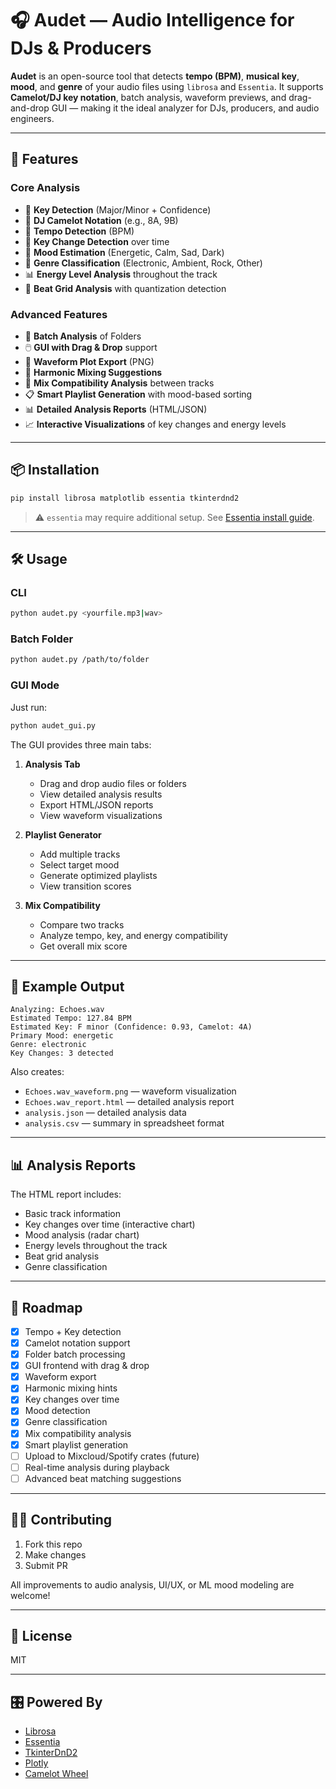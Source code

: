 # 🎧 Audet — Audio Intelligence for DJs & Producers

**Audet** is an open-source tool that detects **tempo (BPM)**, **musical key**, **mood**, and **genre** of your audio files using `librosa` and `Essentia`. It supports **Camelot/DJ key notation**, batch analysis, waveform previews, and drag-and-drop GUI — making it the ideal analyzer for DJs, producers, and audio engineers.

---

## 🚀 Features

### Core Analysis
- 🎼 **Key Detection** (Major/Minor + Confidence)
- 💽 **DJ Camelot Notation** (e.g., 8A, 9B)
- 🎵 **Tempo Detection** (BPM)
- 🎯 **Key Change Detection** over time
- 🎨 **Mood Estimation** (Energetic, Calm, Sad, Dark)
- 🎸 **Genre Classification** (Electronic, Ambient, Rock, Other)
- 📊 **Energy Level Analysis** throughout the track
- 🥁 **Beat Grid Analysis** with quantization detection

### Advanced Features
- 📂 **Batch Analysis** of Folders
- 🖱️ **GUI with Drag & Drop** support
- 🌊 **Waveform Plot Export** (PNG)
- 🔀 **Harmonic Mixing Suggestions**
- 🎯 **Mix Compatibility Analysis** between tracks
- 📋 **Smart Playlist Generation** with mood-based sorting
- 📊 **Detailed Analysis Reports** (HTML/JSON)
- 📈 **Interactive Visualizations** of key changes and energy levels

---

## 📦 Installation

```bash
pip install librosa matplotlib essentia tkinterdnd2
```

> ⚠️ `essentia` may require additional setup. See [Essentia install guide](https://essentia.upf.edu/documentation/).

---

## 🛠️ Usage

### CLI

```bash
python audet.py <yourfile.mp3|wav>
```

### Batch Folder

```bash
python audet.py /path/to/folder
```

### GUI Mode

Just run:

```bash
python audet_gui.py
```

The GUI provides three main tabs:

1. **Analysis Tab**
   - Drag and drop audio files or folders
   - View detailed analysis results
   - Export HTML/JSON reports
   - View waveform visualizations

2. **Playlist Generator**
   - Add multiple tracks
   - Select target mood
   - Generate optimized playlists
   - View transition scores

3. **Mix Compatibility**
   - Compare two tracks
   - Analyze tempo, key, and energy compatibility
   - Get overall mix score

---

## 🧠 Example Output

```
Analyzing: Echoes.wav
Estimated Tempo: 127.84 BPM
Estimated Key: F minor (Confidence: 0.93, Camelot: 4A)
Primary Mood: energetic
Genre: electronic
Key Changes: 3 detected
```

Also creates:
- `Echoes.wav_waveform.png` — waveform visualization
- `Echoes.wav_report.html` — detailed analysis report
- `analysis.json` — detailed analysis data
- `analysis.csv` — summary in spreadsheet format

---

## 📊 Analysis Reports

The HTML report includes:
- Basic track information
- Key changes over time (interactive chart)
- Mood analysis (radar chart)
- Energy levels throughout the track
- Beat grid analysis
- Genre classification

---

## 🔮 Roadmap

* [x] Tempo + Key detection
* [x] Camelot notation support
* [x] Folder batch processing
* [x] GUI frontend with drag & drop
* [x] Waveform export
* [x] Harmonic mixing hints
* [x] Key changes over time
* [x] Mood detection
* [x] Genre classification
* [x] Mix compatibility analysis
* [x] Smart playlist generation
* [ ] Upload to Mixcloud/Spotify crates (future)
* [ ] Real-time analysis during playback
* [ ] Advanced beat matching suggestions

---

## 👨‍💻 Contributing

1. Fork this repo
2. Make changes
3. Submit PR

All improvements to audio analysis, UI/UX, or ML mood modeling are welcome!

---

## 📜 License

MIT

---

## 🎛️ Powered By

* [Librosa](https://librosa.org/)
* [Essentia](https://essentia.upf.edu/)
* [TkinterDnD2](https://github.com/pmgagne/tkinterdnd2)
* [Plotly](https://plotly.com/)
* [Camelot Wheel](https://mixedinkey.com/camelot-wheel/)

